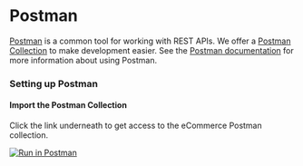 # Postman

<a href="https://www.postman.com/">Postman</a> is a common tool for working with REST APIs. We offer a <a href="https://www.postman.com/collection/">Postman Collection</a> to make development easier. See the <a href="https://learning.postman.com/docs/postman/launching-postman/introduction/">Postman documentation</a> for more information about using Postman.

### Setting up Postman

#### Import the Postman Collection
Click the link underneath to get access to the eCommerce Postman collection.

<p><a href="https://app.getpostman.com/run-collection/cd2476c0175210f62d4a" rel="nofollow"><img src="https://camo.githubusercontent.com/271662c7525b6d3c5e9f88206b3dcc06bfa73a6d/68747470733a2f2f72756e2e7073746d6e2e696f2f627574746f6e2e737667" alt="Run in Postman" data-canonical-src="https://run.pstmn.io/button.svg" style="max-width:100%;"></a></p>

